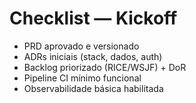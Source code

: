 # Checklist — Kickoff
- PRD aprovado e versionado
- ADRs iniciais (stack, dados, auth)
- Backlog priorizado (RICE/WSJF) + DoR
- Pipeline CI mínimo funcional
- Observabilidade básica habilitada
